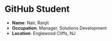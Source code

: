 # GitHub Student

* **Name**: Nair, Ranjit
* **Occupation**: Manager, Solutions Development
* **Location**: Englewood Cliffs, NJ
